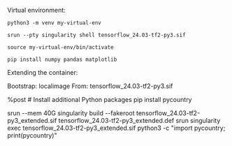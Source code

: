Virtual environment:

```
python3 -m venv my-virtual-env
```

```
srun --pty singularity shell tensorflow_24.03-tf2-py3.sif
```

```
source my-virtual-env/bin/activate
```

```
pip install numpy pandas matplotlib
```


Extending the container:

Bootstrap: localimage
From: tensorflow_24.03-tf2-py3.sif

%post
    # Install additional Python packages
    pip install pycountry


srun --mem 40G singularity build --fakeroot tensorflow_24.03-tf2-py3_extended.sif tensorflow_24.03-tf2-py3_extended.def
srun singularity exec tensorflow_24.03-tf2-py3_extended.sif python3 -c "import pycountry; print(pycountry)"